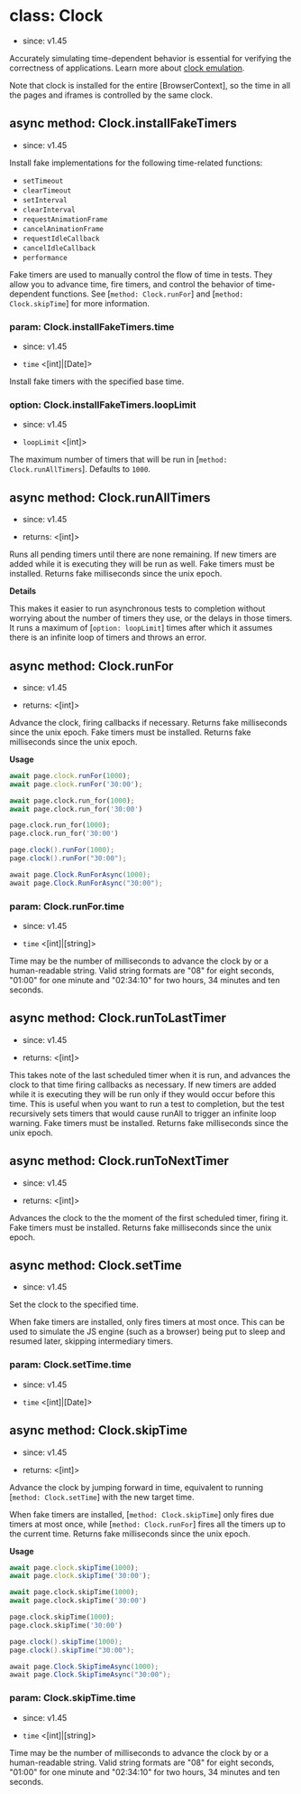 # class: Clock
* since: v1.45

Accurately simulating time-dependent behavior is essential for verifying the correctness of applications. Learn more about [clock emulation](../clock.md).

Note that clock is installed for the entire [BrowserContext], so the time
in all the pages and iframes is controlled by the same clock.

## async method: Clock.installFakeTimers
* since: v1.45

Install fake implementations for the following time-related functions:

* `setTimeout`
* `clearTimeout`
* `setInterval`
* `clearInterval`
* `requestAnimationFrame`
* `cancelAnimationFrame`
* `requestIdleCallback`
* `cancelIdleCallback`
* `performance`

Fake timers are used to manually control the flow of time in tests. They allow you to advance time, fire timers, and control the behavior of time-dependent functions. See [`method: Clock.runFor`] and [`method: Clock.skipTime`] for more information.

### param: Clock.installFakeTimers.time
* since: v1.45
- `time` <[int]|[Date]>

Install fake timers with the specified base time.

### option: Clock.installFakeTimers.loopLimit
* since: v1.45
- `loopLimit` <[int]>

The maximum number of timers that will be run in [`method: Clock.runAllTimers`]. Defaults to `1000`.

## async method: Clock.runAllTimers
* since: v1.45
- returns: <[int]>

Runs all pending timers until there are none remaining. If new timers are added while it is executing they will be run as well.
Fake timers must be installed.
Returns fake milliseconds since the unix epoch.

**Details**

This makes it easier to run asynchronous tests to completion without worrying about the number of timers they use, or the delays in those timers.
It runs a maximum of [`option: loopLimit`] times after which it assumes there is an infinite loop of timers and throws an error.


## async method: Clock.runFor
* since: v1.45
- returns: <[int]>

Advance the clock, firing callbacks if necessary. Returns fake milliseconds since the unix epoch.
Fake timers must be installed.
Returns fake milliseconds since the unix epoch.

**Usage**

```js
await page.clock.runFor(1000);
await page.clock.runFor('30:00');
```

```python async
await page.clock.run_for(1000);
await page.clock.run_for('30:00')
```

```python sync
page.clock.run_for(1000);
page.clock.run_for('30:00')
```

```java
page.clock().runFor(1000);
page.clock().runFor("30:00");
```

```csharp
await page.Clock.RunForAsync(1000);
await page.Clock.RunForAsync("30:00");
```

### param: Clock.runFor.time
* since: v1.45
- `time` <[int]|[string]>

Time may be the number of milliseconds to advance the clock by or a human-readable string. Valid string formats are "08" for eight seconds, "01:00" for one minute and "02:34:10" for two hours, 34 minutes and ten seconds.


## async method: Clock.runToLastTimer
* since: v1.45
- returns: <[int]>

This takes note of the last scheduled timer when it is run, and advances the clock to that time firing callbacks as necessary.
If new timers are added while it is executing they will be run only if they would occur before this time.
This is useful when you want to run a test to completion, but the test recursively sets timers that would cause runAll to trigger an infinite loop warning.
Fake timers must be installed.
Returns fake milliseconds since the unix epoch.


## async method: Clock.runToNextTimer
* since: v1.45
- returns: <[int]>

Advances the clock to the the moment of the first scheduled timer, firing it.
Fake timers must be installed.
Returns fake milliseconds since the unix epoch.


## async method: Clock.setTime
* since: v1.45

Set the clock to the specified time.

When fake timers are installed, only fires timers at most once. This can be used to simulate the JS engine (such as a browser)
being put to sleep and resumed later, skipping intermediary timers.

### param: Clock.setTime.time
* since: v1.45
- `time` <[int]|[Date]>


## async method: Clock.skipTime
* since: v1.45
- returns: <[int]>

Advance the clock by jumping forward in time, equivalent to running [`method: Clock.setTime`] with the new target time.

When fake timers are installed, [`method: Clock.skipTime`] only fires due timers at most once, while [`method: Clock.runFor`] fires all the timers up to the current time.
Returns fake milliseconds since the unix epoch.

**Usage**

```js
await page.clock.skipTime(1000);
await page.clock.skipTime('30:00');
```

```python async
await page.clock.skipTime(1000);
await page.clock.skipTime('30:00')
```

```python sync
page.clock.skipTime(1000);
page.clock.skipTime('30:00')
```

```java
page.clock().skipTime(1000);
page.clock().skipTime("30:00");
```

```csharp
await page.Clock.SkipTimeAsync(1000);
await page.Clock.SkipTimeAsync("30:00");
```

### param: Clock.skipTime.time
* since: v1.45
- `time` <[int]|[string]>

Time may be the number of milliseconds to advance the clock by or a human-readable string. Valid string formats are "08" for eight seconds, "01:00" for one minute and "02:34:10" for two hours, 34 minutes and ten seconds.
